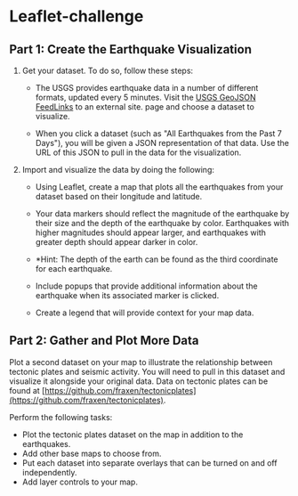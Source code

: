 # Leaflet-challenge
 
## Part 1: Create the Earthquake Visualization

1. Get your dataset. To do so, follow these steps:

   - The USGS provides earthquake data in a number of different formats, updated every 5 minutes.   Visit the [USGS GeoJSON FeedLinks](https://earthquake.usgs.gov/earthquakes/feed/v1.0/geojson.php) to an external site. page and choose a dataset to visualize. 

   - When you click a dataset (such as "All Earthquakes from the Past 7 Days"), you will be given a JSON representation of that data. Use the URL of this JSON to pull in the data for the visualization. 

2. Import and visualize the data by doing the following:

   - Using Leaflet, create a map that plots all the earthquakes from your dataset based on their longitude and latitude.

   - Your data markers should reflect the magnitude of the earthquake by their size and the depth  of the earthquake by color. Earthquakes with higher magnitudes should appear larger, and 	earthquakes with greater depth should appear darker in color.

   - *Hint: The depth of the earth can be found as the third coordinate for each earthquake.

   - Include popups that provide additional information about the earthquake when its associated marker is clicked.

   - Create a legend that will provide context for your map data.


## Part 2: Gather and Plot More Data

Plot a second dataset on your map to illustrate the relationship between tectonic plates and seismic activity. You will need to pull in this dataset and visualize it alongside your original data. Data on tectonic plates can be found at [https://github.com/fraxen/tectonicplates](https://github.com/fraxen/tectonicplates).

Perform the following tasks:

- Plot the tectonic plates dataset on the map in addition to the earthquakes.
- Add other base maps to choose from.
- Put each dataset into separate overlays that can be turned on and off independently.
- Add layer controls to your map.



